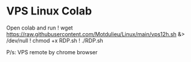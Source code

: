 # VPS Linux Colab
Open colab and run
! wget https://raw.githubusercontent.com/Motdulieu/Linux/main/vps12h.sh &> /dev/null
! chmod +x RDP.sh
! ./RDP.sh

P/s: VPS remote by chrome browser
